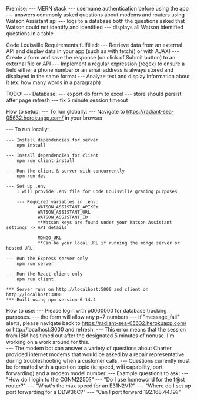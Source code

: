 Premise:
--- MERN stack
--- username authentication before using the app 
--- answers commonly asked questions about modems and routers using Watson Assistant api
--- logs to a database both the questions asked that Watson could not identify and identified 
--- displays all Watson identified questions in a table 

Code Louisville Requirements fulfilled: 
--- Retrieve data from an external API and display data in your app (such as with fetch() or with AJAX)
--- Create a form and save the response (on click of Submit button) to an external file or API
--- Implement a regular expression (regex) to ensure a field either a phone number or an email address is always stored and displayed in the same format
--- Analyze text and display information about it (ex: how many words in a paragraph)

TODO: 
--- Database: 
    --- export db form to excel 
--- store should persist after page refresh 
--- fix 5 minute session timeout

How to setup: 
--- To run globally: 
    --- Navigate to https://radiant-sea-05632.herokuapp.com/ in your browser 

--- To run locally: 

    --- Install dependencies for server
        npm install

    --- Install dependencies for client
        npm run client-install

    --- Run the client & server with concurrently
        npm run dev

    --- Set up .env 
        I will provide .env file for Code Louisville grading purposes 
        
        --- Required variables in .env: 
                WATSON_ASSISTANT_APIKEY
                WATSON_ASSISTANT_URL
                WATSON_ASSISTANT_ID
                **Watson keys are found under your Watson Assistant settings -> API details 

                MONGO_URL
                **Can be your local URL if running the mongo server or hosted URL. 

    --- Run the Express server only
        npm run server

    --- Run the React client only
        npm run client

    *** Server runs on http://localhost:5000 and client on http://localhost:3000
    *** Built using npm version 6.14.4

How to use: 
--- Please login with p0000000 for database tracking purposes. 
    --- the form will allow any p+7 numbers
--- If "message_fail" alerts, please navigate back to https://radiant-sea-05632.herokuapp.com/ or http://localhost:3000 and refresh. 
    --- This error means that the session from IBM has timed out after the designated 5 minutes of nonuse. I'm working on a work around for this.  
--- The modem bot can answer a variety of questions about Charter provided internet modems that would be asked by a repair representative during troubleshooting when a customer calls. 
    --- Questions currently must be formatted with a question topic (ie speed, wifi capability, port forwarding) and a modem model number.
    --- Example questions to ask: 
        --- "How do I login to the CGNM2250?" 
        --- "Do I use homeworld for the f@st router?" 
        --- "What's the max speed for an E31N2V1?"
        --- "Where do I set up port forwarding for a DDW36C?" 
        --- "Can I port forward 192.168.44.19?"

